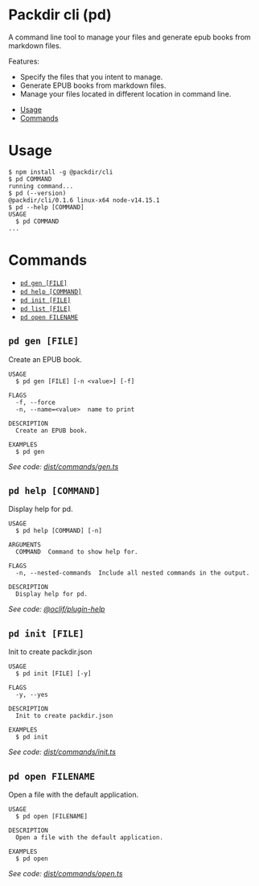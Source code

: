 Packdir cli (pd)
=================

A command line tool to manage your files and generate epub books from markdown files.

Features:

- Specify the files that you intent to manage.
- Generate EPUB books from markdown files.
- Manage your files located in different location in command line.


<!-- toc -->
* [Usage](#usage)
* [Commands](#commands)
<!-- tocstop -->
# Usage
<!-- usage -->
```sh-session
$ npm install -g @packdir/cli
$ pd COMMAND
running command...
$ pd (--version)
@packdir/cli/0.1.6 linux-x64 node-v14.15.1
$ pd --help [COMMAND]
USAGE
  $ pd COMMAND
...
```
<!-- usagestop -->
# Commands
<!-- commands -->
* [`pd gen [FILE]`](#pd-gen-file)
* [`pd help [COMMAND]`](#pd-help-command)
* [`pd init [FILE]`](#pd-init-file)
* [`pd list [FILE]`](#pd-list-file)
* [`pd open FILENAME`](#pd-open-filename)

## `pd gen [FILE]`

Create an EPUB book.

```
USAGE
  $ pd gen [FILE] [-n <value>] [-f]

FLAGS
  -f, --force
  -n, --name=<value>  name to print

DESCRIPTION
  Create an EPUB book.

EXAMPLES
  $ pd gen
```

_See code: [dist/commands/gen.ts](https://github.com/packdir/pd/blob/v0.1.6/dist/commands/gen.ts)_


## `pd help [COMMAND]`

Display help for pd.

```
USAGE
  $ pd help [COMMAND] [-n]

ARGUMENTS
  COMMAND  Command to show help for.

FLAGS
  -n, --nested-commands  Include all nested commands in the output.

DESCRIPTION
  Display help for pd.
```

_See code: [@oclif/plugin-help](https://github.com/oclif/plugin-help/blob/v5.1.11/src/commands/help.ts)_

## `pd init [FILE]`

Init to create packdir.json

```
USAGE
  $ pd init [FILE] [-y]

FLAGS
  -y, --yes

DESCRIPTION
  Init to create packdir.json

EXAMPLES
  $ pd init
```

_See code: [dist/commands/init.ts](https://github.com/packdir/pd/blob/v0.1.6/dist/commands/init.ts)_



## `pd open FILENAME`

Open a file with the default application.

```
USAGE
  $ pd open [FILENAME]

DESCRIPTION
  Open a file with the default application.

EXAMPLES
  $ pd open
```

_See code: [dist/commands/open.ts](https://github.com/packdir/pd/blob/v0.1.6/dist/commands/open.ts)_

<!-- commandsstop -->
